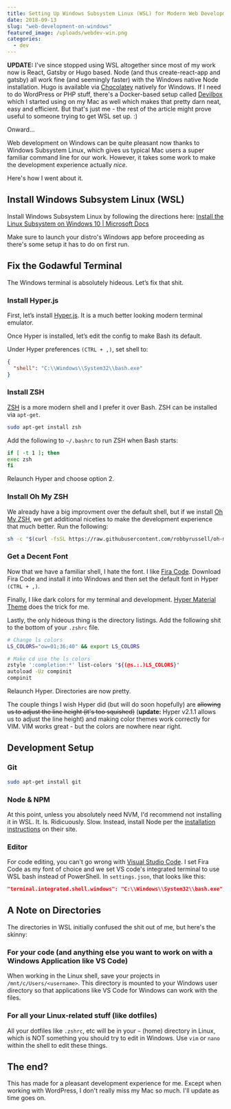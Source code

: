 ```yaml
---
title: Setting Up Windows Subsystem Linux (WSL) for Modern Web Development on Windows
date: 2018-09-13
slug: "web-development-on-windows"
featured_image: /uploads/webdev-win.png
categories:
  - dev
---
```


**UPDATE:** I've since stopped using WSL altogether since most of my work now is React, Gatsby or Hugo based. Node (and thus create-react-app and gatsby) all work fine (and seemingly faster) with the Windows native Node installation. Hugo is available via [Chocolatey](https://chocolatey.org/) natively for Windows. If I need to do WordPress or PHP stuff, there's a Docker-based setup called [Devilbox](http://devilbox.org/) which I started using on my Mac as well which makes that pretty darn neat, easy and efficient. But that's just me - the rest of the article might prove useful to someone trying to get WSL set up. :)

Onward...

Web development on Windows can be quite pleasant now thanks to Windows Subsystem Linux, which gives us typical Mac users a super familiar command line for our work. However, it takes some work to make the development experience actually _nice_.

Here's how I went about it.

## Install Windows Subsystem Linux (WSL)

Install Windows Subsystem Linux by following the directions here: [Install the Linux Subsystem on Windows 10 | Microsoft Docs](https://msdn.microsoft.com/en-au/commandline/wsl/install_guide)

Make sure to launch your distro's Windows app before proceeding as there's some setup it has to do on first run.

## Fix the Godawful Terminal

The Windows terminal is absolutely hideous. Let’s fix that shit.

### Install Hyper.js

First, let’s install [Hyper.js](https://hyper.is/). It is a much better looking modern terminal emulator.

Once Hyper is installed, let’s edit the config to make Bash its default.

Under Hyper preferences `(CTRL + ,)`, set shell to:

```json
{
  "shell": "C:\\Windows\\System32\\bash.exe"
}
```

### Install ZSH

[ZSH](http://www.zsh.org/) is a more modern shell and I prefer it over Bash. ZSH can be installed via `apt-get`.

```sh
sudo apt-get install zsh
```

Add the following to `~/.bashrc` to run ZSH when Bash starts:

```sh
if [ -t 1 ]; then
exec zsh
fi
```

Relaunch Hyper and choose option 2.

### Install Oh My ZSH

We already have a big improvment over the default shell, but if we install [Oh My ZSH](https://github.com/robbyrussell/oh-my-zsh), we get additional niceties to make the development experience that much better. Run the following:

```sh
sh -c "$(curl -fsSL https://raw.githubusercontent.com/robbyrussell/oh-my-zsh/master/tools/install.sh)"
```

### Get a Decent Font

Now that we have a familiar shell, I hate the font. I like [Fira Code](https://github.com/tonsky/FiraCode). Download Fira Code and install it into Windows and then set the default font in Hyper `(CTRL + ,)`.

Finally, I like dark colors for my terminal and development. [Hyper Material Theme](https://hyper.is/plugins/hyper-material-theme) does the trick for me.

Lastly, the only hideous thing is the directory listings. Add the following shit to the bottom of your `.zshrc` file.

```sh
# Change ls colors
LS_COLORS="ow=01;36;40" && export LS_COLORS

# Make cd use the ls colors
zstyle ':completion:*' list-colors "${(@s.:.)LS_COLORS}"
autoload -Uz compinit
compinit
```

Relaunch Hyper. Directories are now pretty.

The couple things I wish Hyper did (but will do soon hopefully) are ~~allowing us to adjust the line height (it's too squished)~~ (**update:** Hyper v2.1.1 allows us to adjust the line height) and making color themes work correctly for VIM. VIM works great - but the colors are nowhere near right.

## Development Setup

### Git

```sh
sudo apt-get install git
```

### Node & NPM

At this point, unless you absolutely need NVM, I'd recommend not installing it in WSL. It. Is. Ridicuously. Slow. Instead, install Node per the [installation instructions](https://nodejs.org/en/download/package-manager/#debian-and-ubuntu-based-linux-distributions-enterprise-linux-fedora-and-snap-packages) on their site.

### Editor

For code editing, you can't go wrong with [Visual Studio Code](https://code.visualstudio.com/). I set Fira Code as my font of choice and we set VS code's integrated terminal to use WSL bash instead of PowerShell. In `settings.json`, that looks like this:

```json
"terminal.integrated.shell.windows": "C:\\Windows\\System32\\bash.exe",
```

## A Note on Directories

The directories in WSL initially confused the shit out of me, but here's the skinny:

### For your code (and anything else you want to work on with a Windows Application like VS Code)

When working in the Linux shell, save your projects in `/mnt/c/Users/<username>`. This directory is mounted to your Windows user directory so that applications like VS Code for Windows can work with the files.

### For all your Linux-related stuff (like dotfiles)

All your dotfiles like `.zshrc`, etc will be in your `~` (home) directory in Linux, which is NOT something you should try to edit in Windows. Use `vim` or `nano` within the shell to edit these things.

## The end?

This has made for a pleasant development experience for me. Except when working with WordPress, I don't really miss my Mac so much. I'll update as time goes on.

